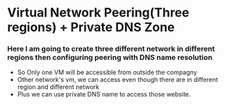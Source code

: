 #  Virtual Network Peering(Three regions) + Private DNS Zone

### Here I am going to create three different network in different regions then configuring peering with DNS name resolution
* So Only one VM will be accessible from outside the compagny 
* Other network's vm, we can access even though there are in different region and different network
* Plus we can use private DNS name to access those website.